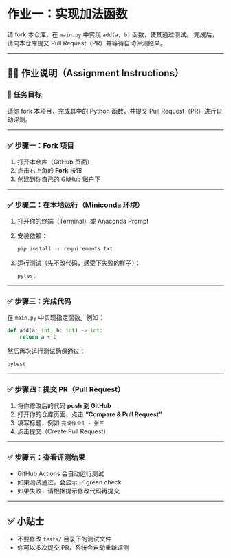 # 作业一：实现加法函数

请 fork 本仓库，在 `main.py` 中实现 `add(a, b)` 函数，使其通过测试。
完成后，请向本仓库提交 Pull Request（PR）并等待自动评测结果。

---

## 👩‍🎓 作业说明（Assignment Instructions）

### 📌 任务目标

请你 fork 本项目，完成其中的 Python 函数，并提交 Pull Request（PR）进行自动评测。

---

### ✅ 步骤一：Fork 项目

1. 打开本仓库（GitHub 页面）
2. 点击右上角的 **Fork** 按钮
3. 创建到你自己的 GitHub 账户下

---

### ✅ 步骤二：在本地运行（Miniconda 环境）

1. 打开你的终端（Terminal）或 Anaconda Prompt

2. 安装依赖：

   ```bash
   pip install -r requirements.txt
   ```

3. 运行测试（先不改代码，感受下失败的样子）：

   ```bash
   pytest
   ```

---

### ✅ 步骤三：完成代码

在 `main.py` 中实现指定函数。例如：

```python
def add(a: int, b: int) -> int:
    return a + b
```

然后再次运行测试确保通过：

```bash
pytest
```

---

### ✅ 步骤四：提交 PR（Pull Request）

1. 将你修改后的代码 **push 到 GitHub**
2. 打开你的仓库页面，点击 **“Compare & Pull Request”**
3. 填写标题，例如 `完成作业1 - 张三`
4. 点击提交（Create Pull Request）

---

### ✅ 步骤五：查看评测结果

- GitHub Actions 会自动运行测试
- 如果测试通过，会显示 ✅ green check
- 如果失败，请根据提示修改代码再提交

---

## ✅ 小贴士

- 不要修改 `tests/` 目录下的测试文件
- 你可以多次提交 PR，系统会自动重新评测
